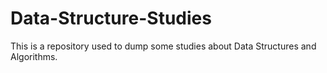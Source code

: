 # Data-Structure-Studies
This is a repository used to dump some studies about Data Structures and Algorithms.
